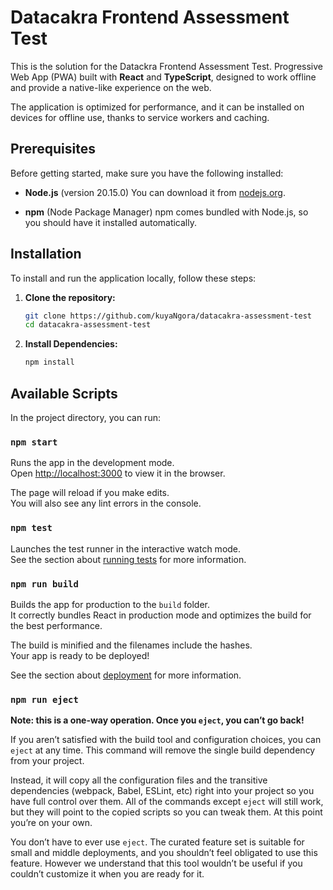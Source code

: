 # Datacakra Frontend Assessment Test

This is the solution for the Datackra Frontend Assessment Test. Progressive Web App (PWA) built with **React** and **TypeScript**, designed to work offline and provide a native-like experience on the web.

The application is optimized for performance, and it can be installed on devices for offline use, thanks to service workers and caching.

## Prerequisites

Before getting started, make sure you have the following installed:

- **Node.js** (version 20.15.0)
  You can download it from [nodejs.org](https://nodejs.org/).

- **npm** (Node Package Manager)
  npm comes bundled with Node.js, so you should have it installed automatically.

## Installation

To install and run the application locally, follow these steps:

1. **Clone the repository:**

   ```bash
   git clone https://github.com/kuyaNgora/datacakra-assessment-test
   cd datacakra-assessment-test

2. **Install Dependencies:**

    ```bash
    npm install

    
## Available Scripts

In the project directory, you can run:

### `npm start`

Runs the app in the development mode.\
Open [http://localhost:3000](http://localhost:3000) to view it in the browser.

The page will reload if you make edits.\
You will also see any lint errors in the console.

### `npm test`

Launches the test runner in the interactive watch mode.\
See the section about [running tests](https://facebook.github.io/create-react-app/docs/running-tests) for more information.

### `npm run build`

Builds the app for production to the `build` folder.\
It correctly bundles React in production mode and optimizes the build for the best performance.

The build is minified and the filenames include the hashes.\
Your app is ready to be deployed!

See the section about [deployment](https://facebook.github.io/create-react-app/docs/deployment) for more information.

### `npm run eject`

**Note: this is a one-way operation. Once you `eject`, you can’t go back!**

If you aren’t satisfied with the build tool and configuration choices, you can `eject` at any time. This command will remove the single build dependency from your project.

Instead, it will copy all the configuration files and the transitive dependencies (webpack, Babel, ESLint, etc) right into your project so you have full control over them. All of the commands except `eject` will still work, but they will point to the copied scripts so you can tweak them. At this point you’re on your own.

You don’t have to ever use `eject`. The curated feature set is suitable for small and middle deployments, and you shouldn’t feel obligated to use this feature. However we understand that this tool wouldn’t be useful if you couldn’t customize it when you are ready for it.

